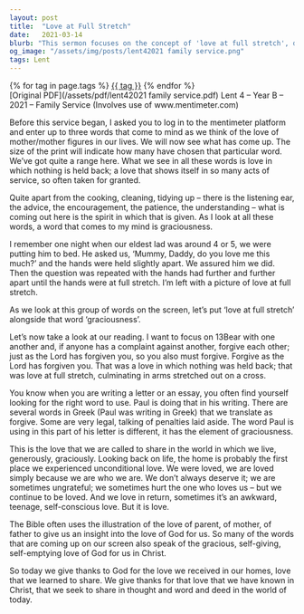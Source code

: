 ```yaml
---
layout: post
title:  "Love at Full Stretch"
date:   2021-03-14
blurb: "This sermon focuses on the concept of 'love at full stretch', drawing parallels between the love of a parent and the love of God. It emphasizes the importance of forgiveness, just as the Lord has forgiven us, and the graciousness of love. The sermon also reflects on the unconditional love experienced at home, which serves as our first encounter with such love."
og_image: "/assets/img/posts/lent42021 family service.png"
tags: Lent
---    
```

<div class="tag-pills">
    {% for tag in page.tags %}
    <a href="{{ site.baseurl }}/tag/{{ tag | slugify }}" class="tag-pill">{{ tag }}</a>
    {% endfor %}
</div>
[Original PDF](/assets/pdf/lent42021 family service.pdf)
Lent 4 – Year B – 2021 – Family Service
(Involves use of www.mentimeter.com)

Before this service began, I asked you to log in to the mentimeter platform and enter up to three words that come to mind as we think of the love of mother/mother figures in our lives. We will now see what has come up. The size of the print will indicate how many have chosen that particular word. We’ve got quite a range here. What we see in all these words is love in which nothing is held back; a love that shows itself in so many acts of service, so often taken for granted.

Quite apart from the cooking, cleaning, tidying up – there is the listening ear, the advice, the encouragement, the patience, the understanding – what is coming out here is the spirit in which that is given. As I look at all these words, a word that comes to my mind is graciousness.

I remember one night when our eldest lad was around 4 or 5, we were putting him to bed. He asked us, ‘Mummy, Daddy, do you love me this much?’ and the hands were held slightly apart. We assured him we did. Then the question was repeated with the hands had further and further apart until the hands were at full stretch. I’m left with a picture of love at full stretch.

As we look at this group of words on the screen, let’s put ‘love at full stretch’ alongside that word ‘graciousness’.

Let’s now take a look at our reading. I want to focus on 13Bear with one another and, if anyone has a complaint against another, forgive each other; just as the Lord has forgiven you, so you also must forgive. Forgive as the Lord has forgiven you. That was a love in which nothing was held back; that was love at full stretch, culminating in arms stretched out on a cross.

You know when you are writing a letter or an essay, you often find yourself looking for the right word to use. Paul is doing that in his writing. There are several words in Greek (Paul was writing in Greek) that we translate as forgive. Some are very legal, talking of penalties laid aside. The word Paul is using in this part of his letter is different, it has the element of graciousness.

This is the love that we are called to share in the world in which we live, generously, graciously. Looking back on life, the home is probably the first place we experienced unconditional love. We were loved, we are loved simply because we are who we are. We don’t always deserve it; we are sometimes ungrateful; we sometimes hurt the one who loves us – but we continue to be loved. And we love in return, sometimes it’s an awkward, teenage, self-conscious love. But it is love.

The Bible often uses the illustration of the love of parent, of mother, of father to give us an insight into the love of God for us. So many of the words that are coming up on our screen also speak of the gracious, self-giving, self-emptying love of God for us in Christ.

So today we give thanks to God for the love we received in our homes, love that we learned to share. We give thanks for that love that we have known in Christ, that we seek to share in thought and word and deed in the world of today.
